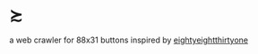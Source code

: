 # ≿

a web crawler for 88x31 buttons inspired by [eightyeightthirtyone](https://github.com/NotNite/eightyeightthirtyone)
